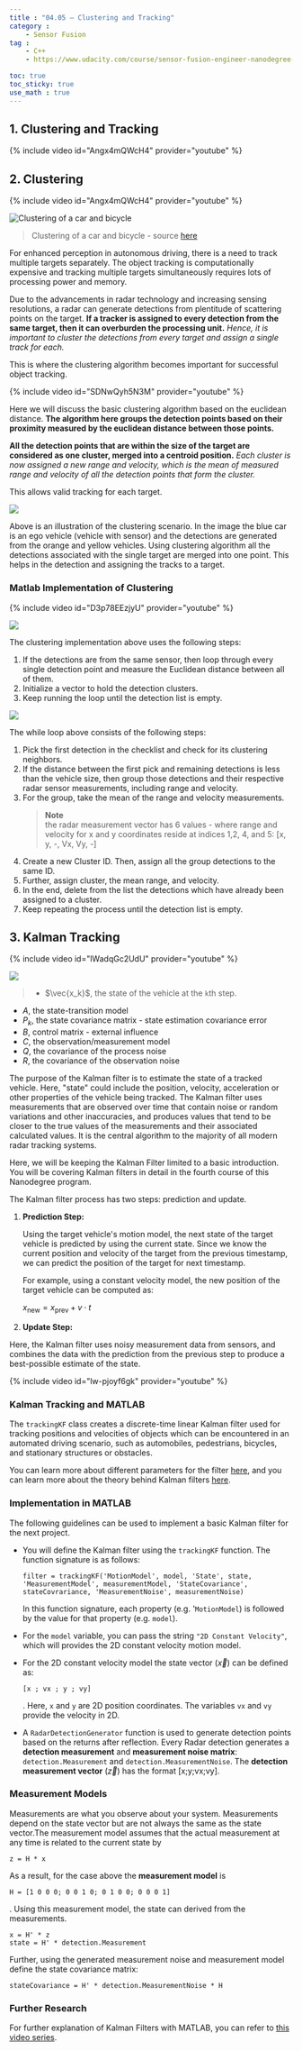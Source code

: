 ```yaml
---
title : "04.05 — Clustering and Tracking"
category :
    - Sensor Fusion
tag : 
    - C++
    - https://www.udacity.com/course/sensor-fusion-engineer-nanodegree--nd313

toc: true  
toc_sticky: true 
use_math : true
---
```




## 1. Clustering and Tracking

{% include video id="Angx4mQWcH4" provider="youtube" %}



## 2. Clustering

{% include video id="Angx4mQWcH4" provider="youtube" %}

![Clustering of a car and bicycle](https://video.udacity-data.com/topher/2019/May/5ce36d9c_image7/image7.png)
>Clustering of a car and bicycle - source [here](https://ieeexplore.ieee.org/document/7226315)

For enhanced perception in autonomous driving, there is a need to track multiple targets separately. The object tracking is computationally expensive and tracking multiple targets simultaneously requires lots of processing power and memory.

Due to the advancements in radar technology and increasing sensing resolutions, a radar can generate detections from plentitude of scattering points on the target. **If a tracker is assigned to every detection from the same target, then it can overburden the processing unit.** *Hence, it is important to cluster the detections from every target and assign a single track for each.*

This is where the clustering algorithm becomes important for successful object tracking.

{% include video id="SDNwQyh5N3M" provider="youtube" %}

Here we will discuss the basic clustering algorithm based on the euclidean distance. **The algorithm here groups the detection points based on their proximity measured by the euclidean distance between those points.**

**All the detection points that are within the size of the target are considered as one cluster, merged into a centroid position.** *Each cluster is now assigned a new range and velocity, which is the mean of measured range and velocity of all the detection points that form the cluster.*

This allows valid tracking for each target.

![](https://video.udacity-data.com/topher/2019/May/5cdf113c_image2/image2.png)

Above is an illustration of the clustering scenario. In the image the blue car is an ego vehicle (vehicle with sensor) and the detections are generated from the orange and yellow vehicles. Using clustering algorithm all the detections associated with the single target are merged into one point. This helps in the detection and assigning the tracks to a target.


### Matlab Implementation of Clustering

{% include video id="D3p78EEzjyU" provider="youtube" %}

![](https://video.udacity-data.com/topher/2019/May/5cdf1177_image5/image5.png)

The clustering implementation above uses the following steps:

1. If the detections are from the same sensor, then loop through every single detection point and measure the Euclidean distance between all of them.
2. Initialize a vector to hold the detection clusters.
3. Keep running the loop until the detection list is empty.

![](https://video.udacity-data.com/topher/2019/May/5cdf119f_image9/image9.png)

The while loop above consists of the following steps:

1. Pick the first detection in the checklist and check for its clustering neighbors.
2. If the distance between the first pick and remaining detections is less than the vehicle size, then group those detections and their respective radar sensor measurements, including range and velocity.
3. For the group, take the mean of the range and velocity measurements.
    >**Note**  
    the radar measurement vector has 6 values - where range and velocity for x and y coordinates reside at indices 1,2, 4, and 5: [x, y, -, Vx, Vy, -]
4. Create a new Cluster ID. Then, assign all the group detections to the same ID.
5. Further, assign cluster, the mean range, and velocity.
6. In the end, delete from the list the detections which have already been assigned to a cluster.
7. Keep repeating the process until the detection list is empty.





## 3. Kalman Tracking

{% include video id="lWadqGc2UdU" provider="youtube" %}

![](https://video.udacity-data.com/topher/2019/June/5d082f49_kalman/kalman.jpg)
>- $\vec{x_k}$, the state of the vehicle at the `k`th step.  
- $A$, the state-transition model  
- $P_k$, the state covariance matrix - state estimation covariance error  
- $B$, control matrix - external influence  
- $C$, the observation/measurement model  
- $Q$, the covariance of the process noise  
- $R$, the covariance of the observation noise  

The purpose of the Kalman filter is to estimate the state of a tracked vehicle. Here, "state" could include the position, velocity, acceleration or other properties of the vehicle being tracked. The Kalman filter uses measurements that are observed over time that contain noise or random variations and other inaccuracies, and produces values that tend to be closer to the true values of the measurements and their associated calculated values. It is the central algorithm to the majority of all modern radar tracking systems.

Here, we will be keeping the Kalman Filter limited to a basic introduction. You will be covering Kalman filters in detail in the fourth course of this Nanodegree program.

The Kalman filter process has two steps: prediction and update.

1. **Prediction Step:**

    Using the target vehicle's motion model, the next state of the target vehicle is predicted by using the current state. Since we know the current position and velocity of the target from the previous timestamp, we can predict the position of the target for next timestamp.

    For example, using a constant velocity model, the new position of the target vehicle can be computed as:

    $x_\textrm{new} = x_\textrm{prev} + v \cdot t$

2. **Update Step:**

Here, the Kalman filter uses noisy measurement data from sensors, and combines the data with the prediction from the previous step to produce a best-possible estimate of the state.

{% include video id="lw-pjoyf6gk" provider="youtube" %}


### Kalman Tracking and MATLAB

The `trackingKF` class creates a discrete-time linear Kalman filter used for tracking positions and velocities of objects which can be encountered in an automated driving scenario, such as automobiles, pedestrians, bicycles, and stationary structures or obstacles.

You can learn more about different parameters for the filter [here](https://www.mathworks.com/help/driving/ref/trackingkf-class.html), and you can learn more about the theory behind Kalman filters [here](https://www.mathworks.com/help/driving/ug/linear-kalman-filters.html).


### Implementation in MATLAB

The following guidelines can be used to implement a basic Kalman filter for the next project.

- You will define the Kalman filter using the `trackingKF` function. The function signature is as follows:

    ```
    filter = trackingKF('MotionModel', model, 'State', state, 'MeasurementModel', measurementModel, 'StateCovariance', stateCovrariance, 'MeasurementNoise', measurementNoise)
    ```

    In this function signature, each property (e.g. '`MotionModel`) is followed by the value for that property (e.g. `model`).

- For the `model` variable, you can pass the string `"2D Constant Velocity"`, which will provides the 2D constant velocity motion model.

- For the 2D constant velocity model the state vector ($\vec{x}$) can be defined as:

    ```
    [x ; vx ; y ; vy]
    ```

    . Here, `x` and `y` are 2D position coordinates. The variables `vx` and `vy` provide the velocity in 2D.

- A `RadarDetectionGenerator` function is used to generate detection points based on the returns after reflection. Every Radar detection generates a **detection measurement** and **measurement noise matrix**: `detection.Measurement` and `detection.MeasurementNoise`. The **detection measurement vector** ($\vec{z}$) has the format [x;y;vx;vy].


### Measurement Models

Measurements are what you observe about your system. Measurements depend on the state vector but are not always the same as the state vector.The measurement model assumes that the actual measurement at any time is related to the current state by

```
z = H * x
```

As a result, for the case above the **measurement model** is

```
H = [1 0 0 0; 0 0 1 0; 0 1 0 0; 0 0 0 1]
```

. Using this measurement model, the state can derived from the measurements.

```
x = H' * z
state = H' * detection.Measurement
```

Further, using the generated measurement noise and measurement model define the state covariance matrix:

```
stateCovariance = H' * detection.MeasurementNoise * H
```


### Further Research

For further explanation of Kalman Filters with MATLAB, you can refer to [this video series](https://www.youtube.com/watch?v=mwn8xhgNpFY&list=PLn8PRpmsu08pzi6EMiYnR-076Mh-q3tWr).